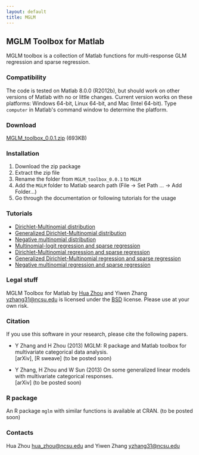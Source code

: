 ```yaml
---
layout: default
title: MGLM
---
```


## MGLM Toolbox for Matlab

MGLM toolbox is a collection of Matlab functions for multi-response GLM regression and sparse regression.

### Compatibility

The code is tested on Matlab 8.0.0 (R2012b), but should work on other versions of Matlab with no or little changes. Current version works on these platforms: Windows 64-bit, Linux 64-bit, and Mac (Intel 64-bit). Type `computer` in Matlab's command window to determine the platform.

### Download

[MGLM_toolbox_0.0.1.zip](../MGLM_toolbox_0.0.1.zip) (693KB)

### Installation

1. Download the zip package
2. Extract the zip file
3. Rename the folder from `MGLM_toolbox_0.0.1` to `MGLM`
4. Add the `MGLM` folder to Matlab search path (File -> Set Path ... -> Add Folder...)
5. Go through the documentation or following tutorials for the usage

### Tutorials

* [Dirichlet-Multinomial distribution](./html/demo_dirmn.html)
* [Generalized Dirichlet-Multinomial distribution](./html/demo_gendirmn.html)
* [Negative multinomial distribution](./html/demo_negmn.html)
* [Multinomial-logit regression and sparse regression](./html/demo_mnlogitreg.html)
* [Dirichlet-Multinomial regression and sparse regression](./html/demo_dirmnreg.html)
* [Generalized Dirichlet-Multinomial regression and sparse regression](./html/demo_gendirmnreg.html)
* [Negative multinomial regression and sparse regression](./html/demo_negmnreg.html)

### Legal stuff

MGLM Toolbox for Matlab by [Hua Zhou](http://www4.stat.ncsu.edu/~hzhou3/) and Yiwen Zhang <yzhang31@ncsu.edu> is licensed under the [BSD](./html/COPYRIGHT.txt) license. Please use at your own risk.

### Citation

If you use this software in your research, please cite the following papers.

* Y Zhang and H Zhou (2013) MGLM: R package and Matlab toolbox for multivariate categorical data analysis.  
\[arXiv\], \[R sweave\] (to be posted soon)

* Y Zhang, H Zhou and W Sun (2013) On some generalized linear models with multivariate categorical responses.  
\[arXiv\] (to be posted soon)

### R package

An R package `mglm` with similar functions is available at CRAN. (to be posted soon)

### Contacts

Hua Zhou <hua_zhou@ncsu.edu> and Yiwen Zhang <yzhang31@ncsu.edu>

